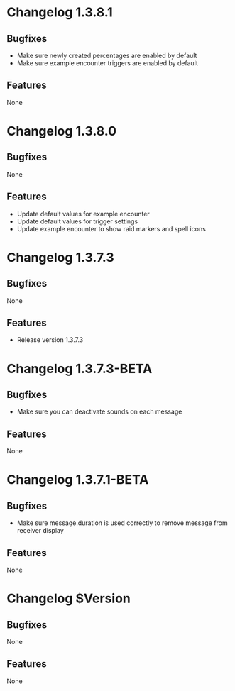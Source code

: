 # Changelog 1.3.8.1
## Bugfixes
- Make sure newly created percentages are enabled by default
- Make sure example encounter triggers are enabled by default
## Features
None

# Changelog 1.3.8.0
## Bugfixes
None
## Features
- Update default values for example encounter
- Update default values for trigger settings
- Update example encounter to show raid markers and spell icons

# Changelog 1.3.7.3
## Bugfixes
None
## Features
- Release version 1.3.7.3

# Changelog 1.3.7.3-BETA
## Bugfixes
- Make sure you can deactivate sounds on each message
## Features
None

# Changelog 1.3.7.1-BETA
## Bugfixes
- Make sure message.duration is used correctly to remove message from receiver display
## Features
None

# Changelog $Version
## Bugfixes
None
## Features
None